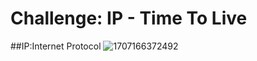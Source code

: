 # Challenge: IP - Time To Live
##IP:Internet Protocol
![1707166372492](https://github.com/user-attachments/assets/d1a6f47f-83c0-4a41-9d5e-47a017a560c1)

